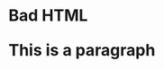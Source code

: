 <html>
<head>
  <title>This is bad HTML</title>

<body>
  <h1>Bad HTML
  <p>This is a paragraph
</body>
